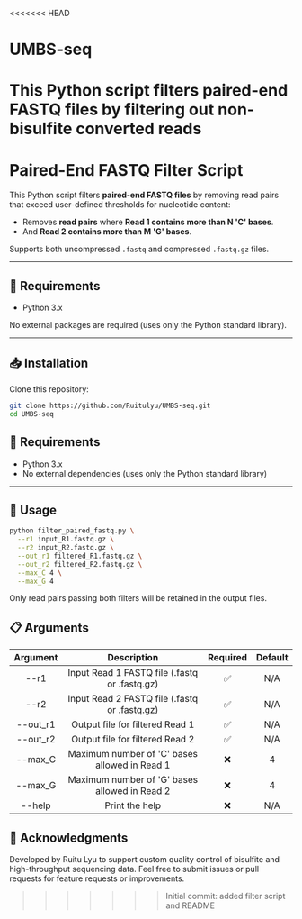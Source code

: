 <<<<<<< HEAD
# UMBS-seq
This Python script filters **paired-end FASTQ files** by filtering out non-bisulfite converted reads
=======
# Paired-End FASTQ Filter Script

This Python script filters **paired-end FASTQ files** by removing read pairs that exceed user-defined thresholds for nucleotide content:

- Removes **read pairs** where **Read 1 contains more than N 'C' bases**.
- And **Read 2 contains more than M 'G' bases**.

Supports both uncompressed `.fastq` and compressed `.fastq.gz` files.

---

## 🔧 Requirements

- Python 3.x

No external packages are required (uses only the Python standard library).

---

## 📥 Installation

Clone this repository:

```bash
git clone https://github.com/Ruitulyu/UMBS-seq.git
cd UMBS-seq
```

## 🔧 Requirements

- Python 3.x  
- No external dependencies (uses only the Python standard library)

---

## 🚀 Usage

```bash
python filter_paired_fastq.py \
  --r1 input_R1.fastq.gz \
  --r2 input_R2.fastq.gz \
  --out_r1 filtered_R1.fastq.gz \
  --out_r2 filtered_R2.fastq.gz \
  --max_C 4 \
  --max_G 4
```
Only read pairs passing both filters will be retained in the output files.

## 📋 Arguments
|Argument   |Description	                             |Required	|Default    |
|   :---:   |                      :---:                     |   :---:  |   :---:   |
|--r1	    | Input Read 1 FASTQ file (.fastq or .fastq.gz)  |	✅	|N/A        |
|--r2	    | Input Read 2 FASTQ file (.fastq or .fastq.gz)  |	✅	|N/A        |
|--out_r1   | Output file for filtered Read 1                |	✅	|N/A        |
|--out_r2   | Output file for filtered Read 2	             |  ✅	|N/A        |
|--max_C    | Maximum number of 'C' bases allowed in Read 1  |	❌	|4          |
|--max_G    | Maximum number of 'G' bases allowed in Read 2  |	❌	|4          |
|--help     | Print the help                                 |  ❌      |N/A        |

## 🙌 Acknowledgments
Developed by Ruitu Lyu to support custom quality control of bisulfite and high-throughput sequencing data.
Feel free to submit issues or pull requests for feature requests or improvements.
>>>>>>> Initial commit: added filter script and README
